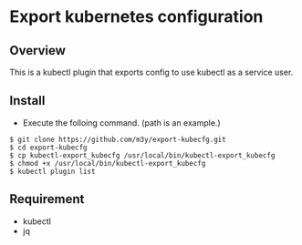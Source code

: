 # Export kubernetes configuration

## Overview
This is a kubectl plugin that exports config to use kubectl as a service user.

## Install
- Execute the folloing command. (path is an example.)
```
$ git clone https://github.com/m3y/export-kubecfg.git
$ cd export-kubecfg
$ cp kubectl-export_kubecfg /usr/local/bin/kubectl-export_kubecfg
$ chmod +x /usr/local/bin/kubectl-export_kubecfg
$ kubectl plugin list
```

## Requirement
- kubectl
- jq
